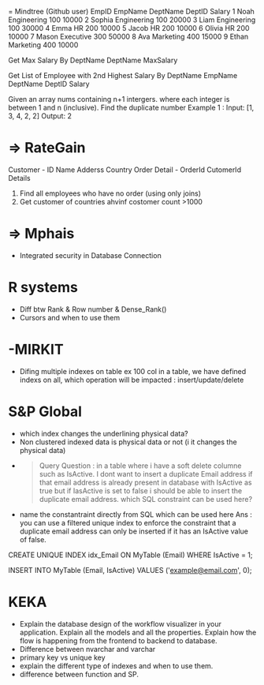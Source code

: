 = Mindtree (Github user)
 EmpID	    		EmpName	    	DeptName	  DeptID	Salary
	1		  Noah		Engineering	    100		10000
	2		  Sophia	Engineering	    100		20000
	3		  Liam		Engineering	    100		30000
	4		  Emma		HR				200		10000
	5		  Jacob		HR				200		10000
	6		  Olivia	HR				200		10000
	7		  Mason		Executive		300		50000
	8		  Ava		Marketing		400		15000
	9		  Ethan		Marketing		400		10000

Get Max Salary By DeptName DeptName MaxSalary

Get List of Employee with 2nd Highest Salary By DeptName EmpName DeptName DeptID Salary

Given an array nums containing n+1 intergers. where each integer is between 1 and n (inclusive). Find the duplicate number Example 1 : Input: [1, 3, 4, 2, 2] Output: 2


=> RateGain
============
Customer - ID Name Adderss Country
Order Detail - OrderId CutomerId Details

1. Find all employees who have no order (using only joins)
2. Get customer of countries ahvinf costomer count >1000

=> Mphais
===========
- Integrated security in Database Connection
 
R systems
=========
- Diff btw Rank & Row number & Dense_Rank()
- Cursors and when to use them

-MIRKIT
========
- Difing multiple indexes on table ex 100 col in a table, we have defined indexs on all, which operation will be impacted : insert/update/delete

S&P Global
==========
- which index changes the underlining physical data?
- Non clustered indexed data is physical data or not (i it changes the physical data)
- > Query
Question : in a table where i have a soft delete columne such as IsActive. I dont want to insert a duplicate Email address
if that email address is already present in database with IsActive as true but if IasActive is set to false i
should be able to insert the duplicate email address. which SQL constraint can be used here?
- name the constantraint directly from SQL which can be used here 
Ans : 
you can use a filtered unique index to enforce the constraint that a duplicate email address can only be inserted if it has an IsActive value of false.

CREATE UNIQUE INDEX idx_Email ON MyTable (Email) WHERE IsActive = 1;

INSERT INTO MyTable (Email, IsActive) VALUES ('example@email.com', 0);

KEKA
=====
- Explain the database design of the workflow visualizer in your application. Explain all the models and all the properties. Explain how the flow is happening from the frontend to backend to database.
- Difference between nvarchar and varchar
- primary key vs unique key
- explain the different type of indexes and when to use them.
- difference between function and SP.
